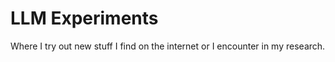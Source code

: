 # LLM Experiments 

Where I try out new stuff I find on the internet or I encounter in my research.
